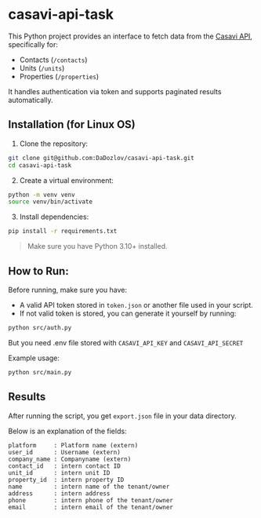 # casavi-api-task

This Python project provides an interface to fetch data from the [Casavi API](https://developers.casavi.de/), specifically for:
- Contacts (`/contacts`)
- Units (`/units`)
- Properties (`/properties`)

It handles authentication via token and supports paginated results automatically.

## Installation (for Linux OS)

1. Clone the repository:

```bash
git clone git@github.com:DaDozlov/casavi-api-task.git
cd casavi-api-task
```

2. Create a virtual environment:

```bash
python -m venv venv
source venv/bin/activate
```

3. Install dependencies:

```bash
pip install -r requirements.txt
```

> Make sure you have Python 3.10+ installed.

## How to Run:

Before running, make sure you have:
- A valid API token stored in `token.json` or another file used in your script.
- If not valid token is stored, you can generate it yourself by running:
```bash
python src/auth.py
```
But you need .env file stored with `CASAVI_API_KEY` and `CASAVI_API_SECRET`

Example usage:

```bash
python src/main.py
```

## Results

After running the script, you get `export.json` file in your data directory.

Below is an explanation of the fields:

```
platform     : Platform name (extern)
user_id      : Username (extern)
company_name : Companyname (extern)
contact_id   : intern contact ID
unit_id      : intern unit ID
property_id  : intern property ID
name         : intern name of the tenant/owner
address      : intern address
phone        : intern phone of the tenant/owner
email        : intern email of the tenant/owner
```
